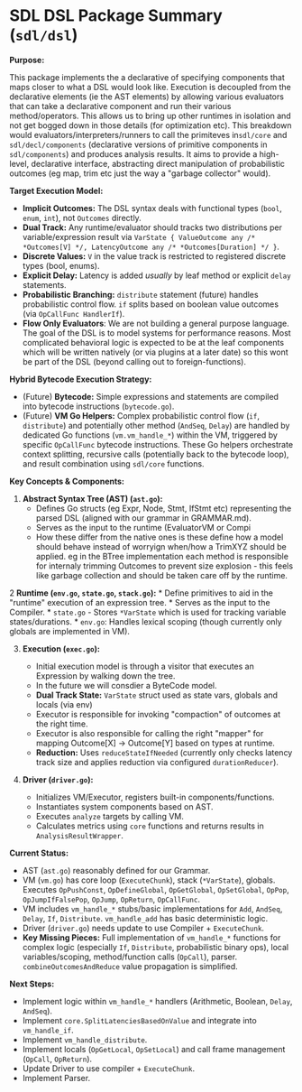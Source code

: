 # SDL DSL Package Summary (`sdl/dsl`)

**Purpose:**

This package implements the a declarative of specifying components that maps closer to what a DSL would look like.   Execution is decoupled from the declarative elements (ie the AST elements) by allowing various evaluators that can take a declarative component and run their various method/operators.   This allows us to bring up other runtimes in isolation and not get bogged down in those details (for optimization etc).  This breakdown would evaluators/interpreters/runners to call the primiteves in`sdl/core` and `sdl/decl/components` (declarative versions of primitive components in `sdl/components`) and produces analysis results. It aims to provide a high-level, declarative interface, abstracting direct manipulation of probabilistic outcomes (eg map, trim etc just the way a "garbage collector" would).

**Target Execution Model:**

*   **Implicit Outcomes:** The DSL syntax deals with functional types (`bool`, `enum`, `int`), not `Outcomes` directly.
*   **Dual Track:** Any runtime/evaluator should tracks two distributions per variable/expression result via `VarState { ValueOutcome any /* *Outcomes[V] */, LatencyOutcome any /* *Outcomes[Duration] */ }`.
*   **Discrete Values:** `V` in the value track is restricted to registered discrete types (bool, enums).
*   **Explicit Delay:** Latency is added *usually* by leaf method or explicit `delay` statements.
*   **Probabilistic Branching:** `distribute` statement (future) handles probabilistic control flow. `if` splits based on boolean value outcomes (via `OpCallFunc HandlerIf`).
*   **Flow Only Evaluators**: We are not building a general purpose language.   The goal of the DSL is to model systems
  for performance reasons.  Most complicated behavioral logic is expected to be at the leaf components which will be
  written natively (or via plugins at a later date) so this wont be part of the DSL (beyond calling out to
  foreign-functions).

**Hybrid Bytecode Execution Strategy:**

*   (Future) **Bytecode:** Simple expressions and statements are compiled into bytecode instructions (`bytecode.go`).
*   (Future) **VM Go Helpers:** Complex probabilistic control flow (`if`, `distribute`) and potentially other method (`AndSeq`, `Delay`) are handled by dedicated Go functions (`vm.vm_handle_*`) within the VM, triggered by specific `OpCallFunc` bytecode instructions. These Go helpers orchestrate context splitting, recursive calls (potentially back to the bytecode loop), and result combination using `sdl/core` functions.

**Key Concepts & Components:**

1.  **Abstract Syntax Tree (AST) (`ast.go`):**
    *   Defines Go structs (eg Expr, Node, Stmt, IfStmt etc) representing the parsed DSL (aligned with our grammar in GRAMMAR.md).
    *   Serves as the input to the runtime (EvaluatorVM or Compi
    *   How these differ from the native ones is these define how a model should behave instead of worryign when/how a
        TrimXYZ should be applied.  eg in the BTree implementation each method is responsible for internaly trimming
        Outcomes to prevent size explosion - this feels like garbage collection and should be taken care off by the
        runtime.

2  **Runtime (`env.go`, `state.go`, `stack.go`):**
    *   Define primitives to aid in the "runtime" execution of an expression tree.
    *   Serves as the input to the Compiler.
    *   `state.go` - Stores `*VarState` which is used for tracking variable states/durations.
    *   `env.go`: Handles lexical scoping (though currently only globals are implemented in VM).

3.  **Execution (`exec.go`):**
    *   Initial execution model is through a visitor that executes an Expression by walking down the tree.
    *   In the future we will consdier a ByteCode model.
    *   **Dual Track State:** `VarState` struct used as state vars, globals and locals (via env)
    *   Executor is responsible for invoking "compaction" of outcomes at the right time.
    *   Executor is also responsible for calling the right "mapper" for mapping Outcome[X] -> Outcome[Y] based on types
        at runtime.
    *   **Reduction:** Uses `reduceStateIfNeeded` (currently only checks latency track size and applies reduction via configured `durationReducer`).

9.  **Driver (`driver.go`):**
    *   Initializes VM/Executor, registers built-in components/functions.
    *   Instantiates system components based on AST.
    *   Executes `analyze` targets by calling VM.
    *   Calculates metrics using `core` functions and returns results in `AnalysisResultWrapper`.

**Current Status:**

*   AST (`ast.go`) reasonably defined for our Grammar.
*   VM (`vm.go`) has core loop (`ExecuteChunk`), stack (`*VarState`), globals. Executes `OpPushConst`, `OpDefineGlobal`, `OpGetGlobal`, `OpSetGlobal`, `OpPop`, `OpJumpIfFalsePop`, `OpJump`, `OpReturn`, `OpCallFunc`.
*   VM includes `vm_handle_*` stubs/basic implementations for `Add`, `AndSeq`, `Delay`, `If`, `Distribute`. `vm_handle_add` has basic deterministic logic.
*   Driver (`driver.go`) needs update to use Compiler + `ExecuteChunk`.
*   **Key Missing Pieces:** Full implementation of `vm_handle_*` functions for complex logic (especially `If`, `Distribute`, probabilistic binary ops), local variables/scoping, method/function calls (`OpCall`), parser. `combineOutcomesAndReduce` value propagation is simplified.

**Next Steps:**

*   Implement logic within `vm_handle_*` handlers (Arithmetic, Boolean, `Delay`, `AndSeq`).
*   Implement `core.SplitLatenciesBasedOnValue` and integrate into `vm_handle_if`.
*   Implement `vm_handle_distribute`.
*   Implement locals (`OpGetLocal`, `OpSetLocal`) and call frame management (`OpCall`, `OpReturn`).
*   Update Driver to use compiler + `ExecuteChunk`.
*   Implement Parser.
